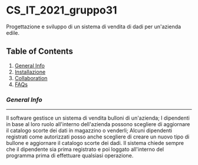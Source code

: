 # CS_IT_2021_gruppo31
Progettazione e sviluppo di un sistema di vendita di dadi per un'azienda edile.

## Table of Contents
1. [General Info](#general-info)
2. [Installazione](#installation)
3. [Collaboration](#collaboration)
4. [FAQs](#faqs)

### *General Info*
***
Il software gestisce un sistema di vendita bulloni di un'azienda; I dipendenti in base al loro ruolo all'interno dell'azienda possono scegliere di aggiornare il catalogo scorte dei dati in magazzino o venderli; Alcuni dipendenti registrati come autorizzati posso anche scegliere di creare un nuovo tipo di bullone e aggiornare il catalogo scorte dei dadi.
Il sistema chiede sempre che il dipendente sia prima registrato e poi loggato all'interno del programma prima di effettuare qualsiasi operazione.

